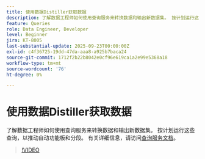 ```yaml
---
title: 使用数据Distiller获取数据
description: 了解数据工程师如何使用查询服务来转换数据和输出新数据集。 按计划运行这些查询，以推动自动功能板和分段。
feature: Queries
role: Data Engineer, Developer
level: Beginner
jira: KT-8005
last-substantial-update: 2025-09-23T00:00:00Z
exl-id: c4f36725-19dd-47da-aaa8-a925b7baca24
source-git-commit: 1712f2b22b8042e0cf96e619ca1a2e99e5368a18
workflow-type: tm+mt
source-wordcount: '76'
ht-degree: 0%

---
```


# 使用数据Distiller获取数据

了解数据工程师如何使用查询服务来转换数据和输出新数据集。 按计划运行这些查询，以推动自动功能板和分段。 有关详细信息，请访问[查询服务文档](https://experienceleague.adobe.com/zh-hans/docs/experience-platform/query/home)。

>[!VIDEO](https://video.tv.adobe.com/v/333699?learn=on&enablevpops)
